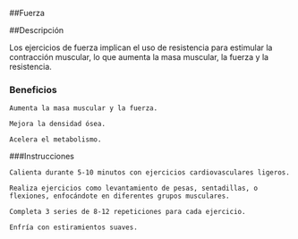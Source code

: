 ##Fuerza


##Descripción

Los ejercicios de fuerza implican el uso de resistencia para estimular la contracción muscular, lo que aumenta la masa muscular, la fuerza y la resistencia.

### Beneficios

    Aumenta la masa muscular y la fuerza.

    Mejora la densidad ósea.

    Acelera el metabolismo.

###Instrucciones

    Calienta durante 5-10 minutos con ejercicios cardiovasculares ligeros.

    Realiza ejercicios como levantamiento de pesas, sentadillas, o flexiones, enfocándote en diferentes grupos musculares.

    Completa 3 series de 8-12 repeticiones para cada ejercicio.

    Enfría con estiramientos suaves.
